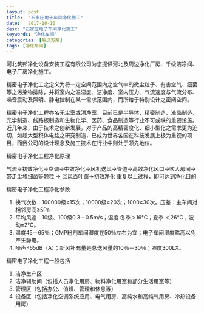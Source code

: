 ```yaml
---
layout: post
title:  "石家庄电子车间净化施工"
date:   2017-10-10
desc: "石家庄电子车间净化施工"
keywords: "净化车间"
categories: [解决方案]
tags: [净化车间]
---
```


河北筑邦净化设备安装工程有限公司为您提供河北及周边净化厂房、千级洁净间、电子厂房净化施工。

精密电子净化工之定义为将一定空间范围内之空气中的微尘粒子、有害空气、细菌等之污染物排除，并将室内之温湿度、洁净度、室内压力、气流速度与气流分布、噪音震动及照明、静电控制在某一需求范围内，而所给于特别设计之密闭空间。

精密电子净化工程亦名无尘室或清净室，目前已是半导体、精密制造、液晶制造、光学制造、线路板制造和生物化学、医药、食品制造等行业不可或缺的重要设施。近几年来，由于技术之创新发展，对于产品的高精密度化、细小型化之需求更为迫切，如超大型积体电路之研究制造，已成为世界各国在科技发展上极为重视的项目，而我公司的设计理念及施工技术在行业中则处于领先地位。

精密电子净化工程净化原理

气流→初效净化→空调→中效净化→风机送风→管道→高效净化风口→吹入房间→带走尘埃细菌等颗粒 → 回风百叶窗→初效净化 重复以上过程，即可达到净化目的

精密电子净化工程净化参数

1. 换气次数：100000级≥15次；10000级≥20次；1000≥30次。压差：主车间对相邻房间≥5Pa
2. 平均风速：10级、100级0.3－0.5m/s；温度 冬季＞16℃；夏季 ＜26℃；波动±2℃。
3. 温度45－65％；GMP粉剂车间湿度在50％左右为宜；电子车间湿度略高以免产生静电。
4. 噪声≤65dB（A）；新风补充量是总送风量的10％－30％；照度300LX。

精密电子净化工程一般包括

1. 洁净生产区
2. 洁净辅助间（包括人员净化用房、物料净化用室和部分生活用室等）
3. 管理区（包括办公、值班、管理和休息等）
4. 设备区（包括净化空调系统应用、电气用房、高纯水和高纯气用房、冷热设备用房）
